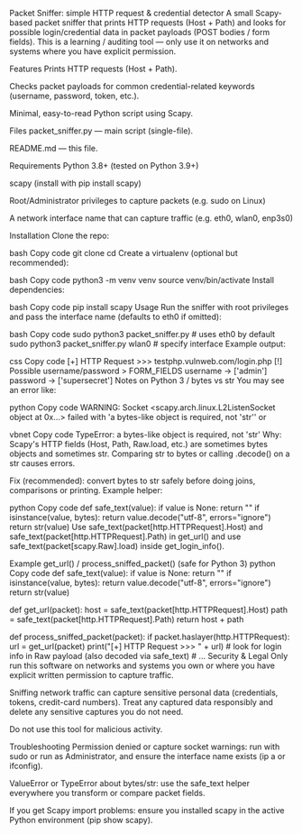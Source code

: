 Packet Sniffer:  simple HTTP request & credential detector
A small Scapy-based packet sniffer that prints HTTP requests (Host + Path) and looks for possible login/credential data in packet payloads (POST bodies / form fields).
This is a learning / auditing tool — only use it on networks and systems where you have explicit permission.

Features
Prints HTTP requests (Host + Path).

Checks packet payloads for common credential-related keywords (username, password, token, etc.).

Minimal, easy-to-read Python script using Scapy.

Files
packet_sniffer.py — main script (single-file).

README.md — this file.

Requirements
Python 3.8+ (tested on Python 3.9+)

scapy (install with pip install scapy)

Root/Administrator privileges to capture packets (e.g. sudo on Linux)

A network interface name that can capture traffic (e.g. eth0, wlan0, enp3s0)

Installation
Clone the repo:

bash
Copy code
git clone <your-repo-url>
cd <your-repo-folder>
Create a virtualenv (optional but recommended):

bash
Copy code
python3 -m venv venv
source venv/bin/activate
Install dependencies:

bash
Copy code
pip install scapy
Usage
Run the sniffer with root privileges and pass the interface name (defaults to eth0 if omitted):

bash
Copy code
sudo python3 packet_sniffer.py                # uses eth0 by default
sudo python3 packet_sniffer.py wlan0         # specify interface
Example output:

css
Copy code
[+] HTTP Request >>> testphp.vulnweb.com/login.php
[!] Possible username/password > FORM_FIELDS
    username -> ['admin']
    password -> ['supersecret']
Notes on Python 3 / bytes vs str
You may see an error like:

python
Copy code
WARNING: Socket <scapy.arch.linux.L2ListenSocket object at 0x...> failed with 'a bytes-like object is required, not 'str''
or

vbnet
Copy code
TypeError: a bytes-like object is required, not 'str'
Why: Scapy's HTTP fields (Host, Path, Raw.load, etc.) are sometimes bytes objects and sometimes str. Comparing str to bytes or calling .decode() on a str causes errors.

Fix (recommended): convert bytes to str safely before doing joins, comparisons or printing. Example helper:

python
Copy code
def safe_text(value):
    if value is None:
        return ""
    if isinstance(value, bytes):
        return value.decode("utf-8", errors="ignore")
    return str(value)
Use safe_text(packet[http.HTTPRequest].Host) and safe_text(packet[http.HTTPRequest].Path) in get_url() and use safe_text(packet[scapy.Raw].load) inside get_login_info().

Example get_url() / process_sniffed_packet() (safe for Python 3)
python
Copy code
def safe_text(value):
    if value is None:
        return ""
    if isinstance(value, bytes):
        return value.decode("utf-8", errors="ignore")
    return str(value)

def get_url(packet):
    host = safe_text(packet[http.HTTPRequest].Host)
    path = safe_text(packet[http.HTTPRequest].Path)
    return host + path

def process_sniffed_packet(packet):
    if packet.haslayer(http.HTTPRequest):
        url = get_url(packet)
        print("[+] HTTP Request >>> " + url)
        # look for login info in Raw payload (also decoded via safe_text)
        # ...
Security & Legal
Only run this software on networks and systems you own or where you have explicit written permission to capture traffic.

Sniffing network traffic can capture sensitive personal data (credentials, tokens, credit-card numbers). Treat any captured data responsibly and delete any sensitive captures you do not need.

Do not use this tool for malicious activity.

Troubleshooting
Permission denied or capture socket warnings: run with sudo or run as Administrator, and ensure the interface name exists (ip a or ifconfig).

ValueError or TypeError about bytes/str: use the safe_text helper everywhere you transform or compare packet fields.

If you get Scapy import problems: ensure you installed scapy in the active Python environment (pip show scapy).
